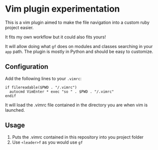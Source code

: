# Vim plugin experimentation

This is a vim plugin aimed to make the file navigation into a custom ruby project easier.

It fits my own workflow but it could also fits yours!

It will allow doing what `gf` does on modules and classes searching in your `app` path.
The plugin is mostly in Python and should be easy to customize.

## Configuration

Add the following lines to your `.vimrc`:

``` viml
if filereadable($PWD . "/.vimrc")
  autocmd VimEnter * exec "so " . $PWD . "/.vimrc"
endif
```

It will load the .vimrc file contained in the directory you are when vim is launched.

## Usage

1. Puts the .vimrc contained in this repository into you project folder
2. Use `<leader>f` as you would use `gf`
